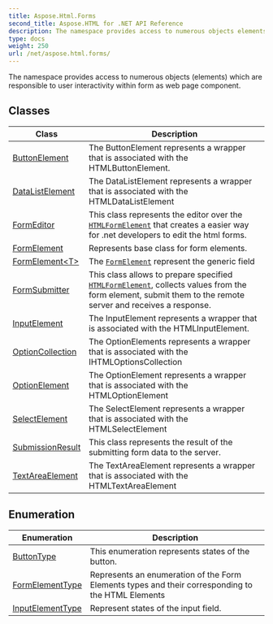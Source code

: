 ```yaml
---
title: Aspose.Html.Forms
second_title: Aspose.HTML for .NET API Reference
description: The namespace provides access to numerous objects elements which are responsible to user interactivity within form as web page component
type: docs
weight: 250
url: /net/aspose.html.forms/
---
```

The namespace provides access to numerous objects (elements) which are responsible to user interactivity within form as web page component.

## Classes

| Class | Description |
| --- | --- |
| [ButtonElement](./buttonelement/) | The ButtonElement represents a wrapper that is associated with the HTMLButtonElement. |
| [DataListElement](./datalistelement/) | The DataListElement represents a wrapper that is associated with the HTMLDataListElement |
| [FormEditor](./formeditor/) | This class represents the editor over the [`HTMLFormElement`](../aspose.html/htmlformelement/) that creates a easier way for .net developers to edit the html forms. |
| [FormElement](./formelement/) | Represents base class for form elements. |
| [FormElement&lt;T&gt;](./formelement-1/) | The [`FormElement`](../aspose.html.forms/formelement/) represent the generic field |
| [FormSubmitter](./formsubmitter/) | This class allows to prepare specified [`HTMLFormElement`](../aspose.html/htmlformelement/), collects values from the form element, submit them to the remote server and receives a response. |
| [InputElement](./inputelement/) | The InputElement represents a wrapper that is associated with the HTMLInputElement. |
| [OptionCollection](./optioncollection/) | The OptionElements represents a wrapper that is associated with the IHTMLOptionsCollection |
| [OptionElement](./optionelement/) | The OptionElement represents a wrapper that is associated with the HTMLOptionElement |
| [SelectElement](./selectelement/) | The SelectElement represents a wrapper that is associated with the HTMLSelectElement |
| [SubmissionResult](./submissionresult/) | This class represents the result of the submitting form data to the server. |
| [TextAreaElement](./textareaelement/) | The TextAreaElement represents a wrapper that is associated with the HTMLTextAreaElement |
## Enumeration

| Enumeration | Description |
| --- | --- |
| [ButtonType](./buttontype/) | This enumeration represents states of the button. |
| [FormElementType](./formelementtype/) | Represents an enumeration of the Form Elements types and their corresponding to the HTML Elements |
| [InputElementType](./inputelementtype/) | Represent states of the input field. |
